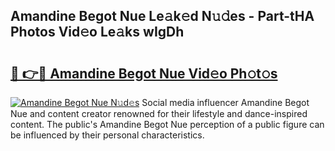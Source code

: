 ## Amandine Begot Nue Le𝚊k𝚎d N𝚞𝚍es - Part-tHA Photos Vid𝚎o Le𝚊ks wIgDh

# <h2><a href="http://fb9cng.evod.top/?m=Amandine+Begot+Nue">🔗 👉🔴 Amandine Begot Nue Vid𝚎o Ph𝚘t𝚘s</a></h2>

[![Amandine Begot Nue N𝚞d𝚎s](https://i.imgur.com/8V9OHl7.gif)](http://fb9cng.evod.top/?m=Amandine+Begot+Nue)
Social media influencer Amandine Begot Nue and content creator renowned for their lifestyle and dance-inspired content. The public's Amandine Begot Nue perception of a public figure can be influenced by their personal characteristics. 

